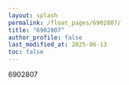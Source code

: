 ```yaml
---
layout: splash
permalink: /float_pages/6902807/
title: "6902807"
author_profile: false
last_modified_at: 2025-06-13
toc: false
---
```

 
6902807
